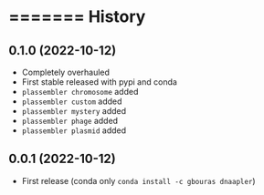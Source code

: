=======
History
=======

0.1.0 (2022-10-12)
------------------

* Completely overhauled
* First stable released with pypi and conda 
* `plassembler chromosome` added
* `plassembler custom` added
* `plassembler mystery` added 
* `plassembler phage` added
* `plassembler plasmid` added


0.0.1 (2022-10-12)
------------------

* First release (conda only `conda install -c gbouras dnaapler`)
